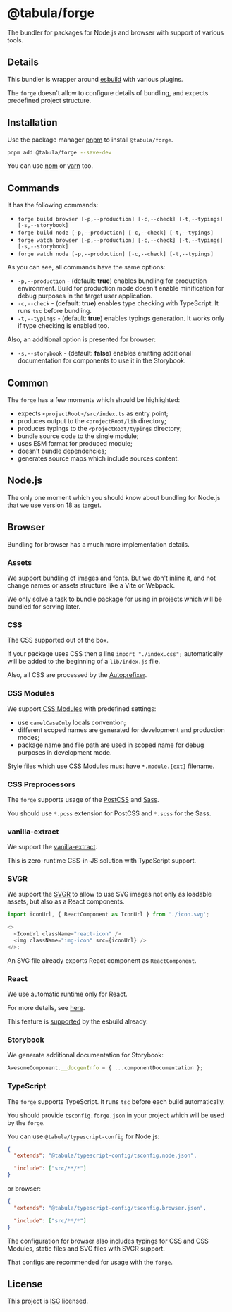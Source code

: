 # @tabula/forge

The bundler for packages for Node.js and browser with support of various tools.

## Details

This bundler is wrapper around [esbuild](https://esbuild.github.io/) with various plugins.

The `forge` doesn't allow to configure details of bundling, and expects
predefined project structure.

## Installation

Use the package manager [pnpm](https://pnpm.io) to install `@tabula/forge`.

```bash
pnpm add @tabula/forge --save-dev
```

You can use [npm](https://npmjs.com) or [yarn](https://yarnpkg.com) too.

## Commands

It has the following commands:

- `forge build browser [-p,--production] [-c,--check] [-t,--typings] [-s,--storybook]`
- `forge build node [-p,--production] [-c,--check] [-t,--typings]`
- `forge watch browser [-p,--production] [-c,--check] [-t,--typings] [-s,--storybook]`
- `forge watch node [-p,--production] [-c,--check] [-t,--typings]`

As you can see, all commands have the same options:

- `-p,--production` - (default: **true**) enables bundling for production
  environment. Build for production mode doesn't enable minification for debug
  purposes in the target user application.
- `-c,--check` - (default: **true**) enables type checking with TypeScript. It
  runs `tsc` before bundling.
- `-t,--typings` - (default: **true**) enables typings generation. It works only
  if type checking is enabled too.

Also, an additional option is presented for browser:

- `-s,--storybook` - (default: **false**) enables emitting additional documentation
  for components to use it in the Storybook.

## Common

The `forge` has a few moments which should be highlighted:

- expects `<projectRoot>/src/index.ts` as entry point;
- produces output to the `<projectRoot/lib` directory;
- produces typings to the `<projectRoot/typings` directory;
- bundle source code to the single module;
- uses ESM format for produced module;
- doesn't bundle dependencies;
- generates source maps which include sources content.

## Node.js

The only one moment which you should know about bundling for Node.js that we
use version 18 as target.

## Browser

Bundling for browser has a much more implementation details.

### Assets

We support bundling of images and fonts. But we don't inline it, and not
change names or assets structure like a Vite or Webpack.

We only solve a task to bundle package for using in projects which will be
bundled for serving later.

### CSS

The CSS supported out of the box.

If your package uses CSS then a line `import "./index.css";` automatically
will be added to the beginning of a `lib/index.js` file.

Also, all CSS are processed by the [Autoprefixer](https://github.com/postcss/autoprefixer).

### CSS Modules

We support [CSS Modules](https://github.com/css-modules/css-modules) with
predefined settings:

- use `camelCaseOnly` locals convention;
- different scoped names are generated for development and production modes;
- package name and file path are used in scoped name for debug purposes in
  development mode.

Style files which use CSS Modules must have `*.module.[ext]` filename.

### CSS Preprocessors

The `forge` supports usage of the [PostCSS](https://postcss.org/) and
[Sass](https://sass-lang.com/).

You should use `*.pcss` extension for PostCSS and `*.scss` for the Sass.

### vanilla-extract

We support the [vanilla-extract](https://vanilla-extract.style/).

This is zero-runtime CSS-in-JS solution with TypeScript support.

### SVGR

We support the [SVGR](https://react-svgr.com/) to allow to use SVG images not
only as loadable assets, but also as a React components.

```typescript jsx
import iconUrl, { ReactComponent as IconUrl } from './icon.svg';

<>
  <IconUrl className="react-icon" />
  <img className="img-icon" src={iconUrl} />
</>;
```

An SVG file already exports React component as `ReactComponent`.

### React

We use automatic runtime only for React.

For more details, see [here](https://reactjs.org/blog/2020/09/22/introducing-the-new-jsx-transform.html).

This feature is [supported](https://esbuild.github.io/api/#jsx) by the esbuild already.

### Storybook

We generate additional documentation for Storybook:

```js
AwesomeComponent.__docgenInfo = { ...componentDocumentation };
```

### TypeScript

The `forge` supports TypeScript. It runs `tsc` before each build automatically.

You should provide `tsconfig.forge.json` in your project which will be used by
the `forge`.

You can use `@tabula/typescript-config` for Node.js:

```json
{
  "extends": "@tabula/typescript-config/tsconfig.node.json",

  "include": ["src/**/*"]
}
```

or browser:

```json
{
  "extends": "@tabula/typescript-config/tsconfig.browser.json",

  "include": ["src/**/*"]
}
```

The configuration for browser also includes typings for CSS and CSS Modules,
static files and SVG files with SVGR support.

That configs are recommended for usage with the `forge`.

## License

This project is [ISC](https://choosealicense.com/licenses/isc/) licensed.
